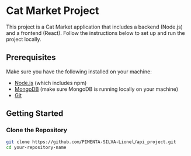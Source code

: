 # Cat Market Project

This project is a Cat Market application that includes a backend (Node.js) and a frontend (React). Follow the instructions below to set up and run the project locally.

## Prerequisites

Make sure you have the following installed on your machine:

- [Node.js](https://nodejs.org/en/) (which includes npm)
- [MongoDB](https://www.mongodb.com/try/download/community) (make sure MongoDB is running locally on your machine)
- [Git](https://git-scm.com/)

## Getting Started

### Clone the Repository

```sh
git clone https://github.com/PIMENTA-SILVA-Lionel/api_project.git
cd your-repository-name
